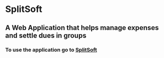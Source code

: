 # SplitSoft

## A Web Application that helps manage expenses and settle dues in groups

### To use the application go to [SplitSoft](35.209.0.123)
